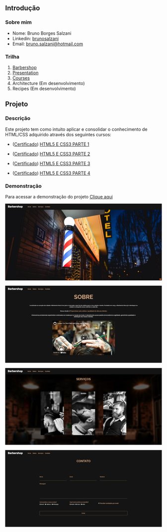 ## Introdução

### Sobre mim
* Nome: Bruno Borges Salzani
* Linkedin: <a href="https://www.linkedin.com/in/brunosalzani/" target="_blank">brunosalzani</a>
* Email: <a href="mailto:bruno.salzani@hotmail.com" target="_blank">bruno.salzani@hotmail.com</a>

### Trilha
1. <a href="https://github.com/bruno-salzani/project-html-barbershop" target="_blank">Barbershop</a>
2. <a href="https://github.com/bruno-salzani/project-html-presentation" target="_blank">Presentation</a>
3. <a href="https://github.com/bruno-salzani/project-html-courses" target="_blank">Courses</a>
4. Architecture (Em desenvolvimento)
5. Recipes (Em desenvolvimento)

## Projeto

### Descrição
Este projeto tem como intuito aplicar e consolidar o conhecimento de HTML/CSS adquirido através dos seguintes cursos:

* (<a href="https://cursos.alura.com.br/certificate/1209abd4-85e0-4562-a32c-10ecb7fc886f" target="_blank">Certificado</a>) 
<a href="https://cursos.alura.com.br/course/html5-css3-primeiros-passos" target="_blank">HTML5 E CSS3 PARTE 1</a>

* (<a href="https://cursos.alura.com.br/certificate/00979dc6-15ba-43f9-bc5a-23c0ee7be7a7" target="_blank">Certificado</a>) 
<a href="https://cursos.alura.com.br/course/html5-css3-posicionamento-listas-navegacao" target="_blank">HTML5 E CSS3 PARTE 2</a>

* (<a href="https://cursos.alura.com.br/certificate/4e143324-cf13-4bdf-b8e9-822825686c4d" target="_blank">Certificado</a>) 
<a href="https://cursos.alura.com.br/course/html5-css3-formularios-tabelas" target="_blank">HTML5 E CSS3 PARTE 3</a>

* (<a href="https://cursos.alura.com.br/certificate/ad012211-a9d6-4b3c-a8b8-c80a6f08b63d" target="_blank">Certificado</a>) 
<a href="https://cursos.alura.com.br/course/html5-css3-avancando-css" target="_blank">HTML5 E CSS3 PARTE 4</a>

### Demonstração
Para acessar a demonstração do projeto <a href="https://bruno-salzani.github.io/project-html-barbershop/" target="_blank">Clique aqui</a>

![GitHub Logo](/src/assets/img/thumb/thumb_1.jpg)

![GitHub Logo](/src/assets/img/thumb/thumb_2.jpg)

![GitHub Logo](/src/assets/img/thumb/thumb_3.jpg)

![GitHub Logo](/src/assets/img/thumb/thumb_4.jpg)
